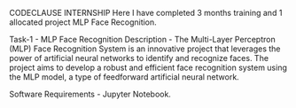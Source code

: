 CODECLAUSE INTERNSHIP
Here I have completed 3 months training and 1 allocated project MLP Face Recognition.

Task-1 - MLP Face Recognition
Description -
The Multi-Layer Perceptron (MLP) Face Recognition System is an innovative project that leverages the power of artificial neural networks to identify and recognize faces. 
The project aims to develop a robust and efficient face recognition system using the MLP model, a type of feedforward artificial neural network.

Software Requirements -
Jupyter Notebook.
